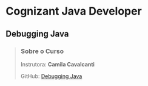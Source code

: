# Cognizant Java Developer


## Debugging Java

> ### Sobre o Curso
> Instrutora: **Camila Cavalcanti**
> 
> GitHub: [Debugging Java](https://github.com/cami-la/debugging-java)
